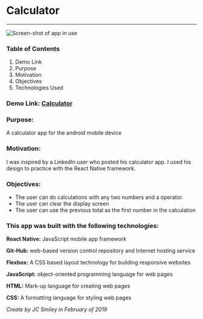 # Calculator
<hr>

![Screen-shot of app in use](gif/Calculator.gif) 

### Table of Contents
1. Demo Link
2. Purpose
3. Motivation
4. Objectives
5. Technologies Used

### Demo Link: [Calculator](https://snack.expo.io/@jcsmileyjr/calculator)

### Purpose:
A calculator app for the android mobile device

### Motivation:
I was inspired by a LinkedIn user who posted his calculator app. I used his design to practice with the React Native framework.

### Objectives:
* The user can do calculations with any two numbers and a operator.
* The user can clear the display screen
* The user can use the previous total as the first number in the calculation

### This app was built with the following technologies:
**React Native:** JavaScript mobile app framework 
 
**Git-Hub:** web-based version control repository and Internet hosting service
 
**Flexbox:** A CSS based layout technology for building responsive websites
  
**JavaScript:** object-oriented programming language for web pages
 
**HTML:** Mark-up language for creating web pages 
 
**CSS:** A formatting language for styling web pages
 
*Create by JC Smiley in February of 2019*